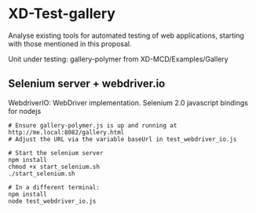 # XD-Test-gallery

Analyse existing tools for automated testing of web applications, starting with those mentioned in this proposal.

Unit under testing: gallery-polymer from XD-MCD/Examples/Gallery

## Selenium server + webdriver.io

WebdriverIO: WebDriver implementation. Selenium 2.0 javascript bindings for nodejs

    # Ensure gallery-polymer.js is up and running at http://me.local:8082/gallery.html
    # Adjust the URL via the variable baseUrl in test_webdriver_io.js
    
    # Start the selenium server
    npm install
    chmod +x start_selenium.sh
    ./start_selenium.sh
    
    # In a different terminal:
    npm install
    node test_webdriver_io.js

